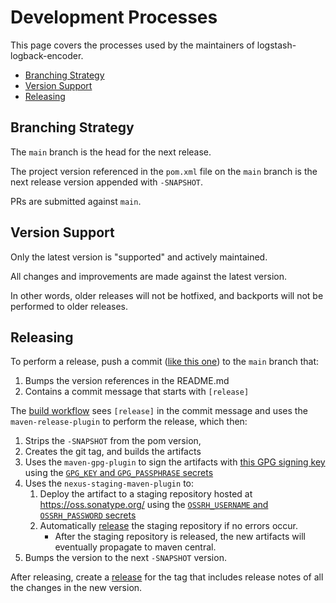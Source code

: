 Development Processes
=====================

This page covers the processes used by the maintainers of logstash-logback-encoder.

* [Branching Strategy](#branching-strategy)
* [Version Support](#version-support)
* [Releasing](#releasing)

Branching Strategy
------------------

The `main` branch is the head for the next release.

The project version referenced in the `pom.xml` file on the `main` branch is
the next release version appended with `-SNAPSHOT`.

PRs are submitted against `main`.


Version Support
---------------

Only the latest version is "supported" and actively maintained.

All changes and improvements are made against the latest version.

In other words, older releases will not be hotfixed, and backports will not be performed to older releases.


Releasing
---------

To perform a release, push a commit ([like this one](https://github.com/logfellow/logstash-logback-encoder/commit/aa942e9fe59320fa1b39f1b54f8a742dd8fd9930))
to the `main` branch that:

1. Bumps the version references in the README.md
2. Contains a commit message that starts with `[release]`
    
The [build workflow](.github/workflows/build.yml) sees `[release]` in the commit message
and uses the `maven-release-plugin` to perform the release, which then:

1. Strips the `-SNAPSHOT` from the pom version,
2. Creates the git tag, and builds the artifacts
3. Uses the `maven-gpg-plugin` to sign the artifacts with [this GPG signing key](http://keyserver.ubuntu.com/pks/lookup?search=0x794038C5C4DF6A3F&fingerprint=on&op=index)
   using the [`GPG_KEY` and `GPG_PASSPHRASE` secrets](https://github.com/logfellow/logstash-logback-encoder/settings/secrets/actions)
4. Uses the `nexus-staging-maven-plugin` to:
   1. Deploy the artifact to a staging repository hosted at https://oss.sonatype.org/
      using the [`OSSRH_USERNAME` and `OSSRH_PASSWORD` secrets](https://github.com/logfellow/logstash-logback-encoder/settings/secrets/actions)
   2. Automatically [release](https://central.sonatype.org/pages/releasing-the-deployment.html) the staging repository if no errors occur.
      * After the staging repository is released, the new artifacts will eventually propagate to maven central. 
5. Bumps the version to the next `-SNAPSHOT` version.

After releasing, create a [release](https://github.com/logfellow/logstash-logback-encoder/releases) for the tag
that includes release notes of all the changes in the new version.
